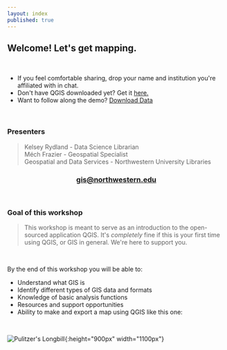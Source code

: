 ```yaml
---
layout: index
published: true
---
```


## Welcome! Let's get mapping. 

<br>

* If you feel comfortable sharing, drop your name and institution you're affiliated with in chat.
* Don't have QGIS downloaded yet? Get it <a href="https://www.qgis.org/en/site/forusers/download.html">here.</a>
* Want to follow along the demo? [Download Data](/arcgis-online/gis-data/arconline_data_s21.zip)

<br>

### Presenters
> Kelsey Rydland - Data Science Librarian <br>
> Méch Frazier - Geospatial Specialist <br>
Geospatial and Data Services - Northwestern University Libraries <br>

<center>
  <h3 style="color:purple;"><a href="mailto:gis@northwestern.edu?subject=GIS support"> gis@northwestern.edu </a></h3>
</center>

<br>

### Goal of this workshop
> This workshop is meant to serve as an introduction to the open-sourced application QGIS. It's *completely* fine if this is your first time using QGIS, or GIS in general. We're here to support you.

<br>

By the end of this workshop you will be able to: 

* Understand what GIS is
* Identify different types of GIS data and formats
* Knowledge of basic analysis functions
* Resources and support opportunities 
* Ability to make and export a map using QGIS like this one:

<br>

![Pulitzer's Longbill](/qgis/img/Pulizters_Longbill.jpeg){:height="900px" width="1100px"}
